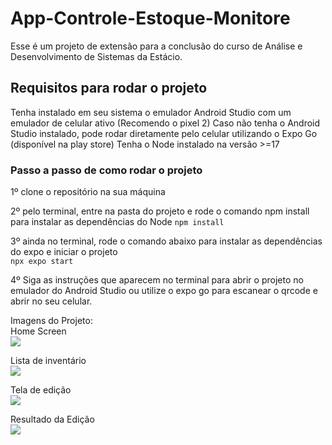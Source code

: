 # App-Controle-Estoque-Monitore
Esse é um projeto de extensão para a conclusão do curso de Análise e Desenvolvimento de Sistemas da Estácio.

## Requisitos para rodar o projeto
Tenha instalado em seu sistema o emulador Android Studio com um emulador de celular ativo (Recomendo o pixel 2)
Caso não tenha o Android Studio instalado, pode rodar diretamente pelo celular utilizando o Expo Go (disponível na play store)
Tenha o Node instalado na versão >=17


### Passo a passo de como rodar o projeto

1º clone o repositório na sua máquina

2º pelo terminal, entre na pasta do projeto e rode o comando npm install para instalar as dependências do Node
```npm install```

3º ainda no terminal, rode o comando abaixo para instalar as dependências do expo e iniciar o projeto  <br/>
```npx expo start```

4º Siga as instruções que aparecem no terminal para abrir o projeto no emulador do Android Studio ou utilize o expo go para escanear o qrcode e abrir no seu celular.

Imagens do Projeto: <br/>
Home Screen <br/>
<img src="assets/Readme/Tela Inicial.png"/>
 <br/>

Lista de inventário  <br/>
<img src="assets/Readme/Lista de inventário.png" />
 <br/>

Tela de edição  <br/>
<img src="assets/Readme/Tela de edição.png" />
 <br/>

Resultado da Edição  <br/>
<img src="assets/Readme/Resultado da edição.png" />
